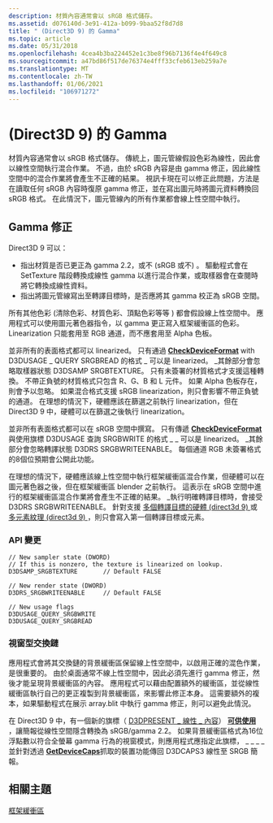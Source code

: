 ```yaml
---
description: 材質內容通常會以 sRGB 格式儲存。
ms.assetid: d076140d-3e91-412a-b099-9baa52f8d7d8
title: " (Direct3D 9) 的 Gamma"
ms.topic: article
ms.date: 05/31/2018
ms.openlocfilehash: 4cea4b3ba224452e1c3be8f96b7136f4e4f649c8
ms.sourcegitcommit: a47bd86f517de76374e4fff33cfeb613eb259a7e
ms.translationtype: MT
ms.contentlocale: zh-TW
ms.lasthandoff: 01/06/2021
ms.locfileid: "106971272"
---
```

# <a name="gamma-direct3d-9"></a> (Direct3D 9) 的 Gamma

材質內容通常會以 sRGB 格式儲存。 傳統上，圖元管線假設色彩為線性，因此會以線性空間執行混合作業。 不過，由於 sRGB 內容是由 gamma 修正，因此線性空間中的混合作業將會產生不正確的結果。 視訊卡現在可以修正此問題，方法是在讀取任何 sRGB 內容時復原 gamma 修正，並在寫出圖元時將圖元資料轉換回 sRGB 格式。 在此情況下，圖元管線內的所有作業都會線上性空間中執行。

## <a name="gamma-correction"></a>Gamma 修正

Direct3D 9 可以：

-   指出材質是否已更正為 gamma 2.2，或不 (sRGB 或不) 。 驅動程式會在 SetTexture 階段轉換成線性 gamma 以進行混合作業，或取樣器會在查閱時將它轉換成線性資料。
-   指出將圖元管線寫出至轉譯目標時，是否應將其 gamma 校正為 sRGB 空間。

所有其他色彩 (清除色彩、材質色彩、頂點色彩等等 ) 都會假設線上性空間中。 應用程式可以使用圖元著色器指令，以 gamma 更正寫入框架緩衝區的色彩。 Linearization 只能套用至 RGB 通道，而不應套用至 Alpha 色板。

並非所有的表面格式都可以 linearized。 只有通過 [**CheckDeviceFormat**](/windows/win32/api/d3d9/nf-d3d9-idirect3d9-checkdeviceformat) with D3DUSAGE \_ QUERY SRGBREAD 的格式 \_ 可以是 linearized。 \_其餘部分會忽略取樣器狀態 D3DSAMP SRGBTEXTURE。 只有未簽署的材質格式才支援這種轉換。 不帶正負號的材質格式只包含 R、G、B 和 L 元件。 如果 Alpha 色板存在，則會予以忽略。 如果混合格式支援 sRGB linearization，則只會影響不帶正負號的通道。 在理想的情況下，硬體應該在篩選之前執行 linearization，但在 Direct3D 9 中，硬體可以在篩選之後執行 linearization。

並非所有表面格式都可以在 sRGB 空間中撰寫。 只有傳遞 [**CheckDeviceFormat**](/windows/win32/api/d3d9/nf-d3d9-idirect3d9-checkdeviceformat) 與使用旗標 D3DUSAGE 查詢 SRGBWRITE 的格式 \_ \_ 可以是 linearized。 \_其餘部分會忽略轉譯狀態 D3DRS SRGBWRITEENABLE。 每個通道 RGB 未簽署格式的8個位預期會公開此功能。

在理想的情況下，硬體應該線上性空間中執行框架緩衝區混合作業，但硬體可以在圖元著色器之後，但在框架緩衝區 blender 之前執行。 這表示在 sRGB 空間中進行的框架緩衝區混合作業將會產生不正確的結果。 \_執行明確轉譯目標時，會接受 D3DRS SRGBWRITEENABLE。 針對支援 [多個轉譯目標的硬體 (direct3d 9) ](multiple-render-targets.md) 或 [多元素紋理 (direct3d 9) ](multiple-element-textures.md)，則只會寫入第一個轉譯目標或元素。

### <a name="api-changes"></a>API 變更


```
// New sampler state (DWORD)
// If this is nonzero, the texture is linearized on lookup.
D3DSAMP_SRGBTEXTURE       // Default FALSE

// New render state (DWORD)
D3DRS_SRGBWRITEENABLE     // Default FALSE

// New usage flags
D3DUSAGE_QUERY_SRGBWRITE
D3DUSAGE_QUERY_SRGBREAD
```



### <a name="windowed-swap-chains"></a>視窗型交換鏈

應用程式會將其交換鏈的背景緩衝區保留線上性空間中，以啟用正確的混色作業，是很重要的。 由於桌面通常不線上性空間中，因此必須先進行 gamma 修正，然後才能呈現背景緩衝區的內容。 應用程式可以藉由配置額外的緩衝區，並從線性緩衝區執行自己的更正複製到背景緩衝區，來影響此修正本身。 這需要額外的複本，如果驅動程式在展示 array.blit 中執行 gamma 修正，則可以避免此情況。

在 Direct3D 9 中，有一個新的旗標（ [D3DPRESENT \_ 線性 \_ 內容](d3dpresent.md)） [**可供使用**](/windows/desktop/api) ，讓簡報從線性空間隱含轉換為 sRGB/gamma 2.2。 如果背景緩衝區格式為16位浮點數以符合全螢幕 gamma 行為的視窗模式，則應用程式應指定此旗標， \_ \_ \_ \_ 並針對透過 [**GetDeviceCaps**](/windows/win32/api/d3d9helper/nf-d3d9helper-idirect3ddevice9-getdevicecaps)抓取的裝置功能傳回 D3DCAPS3 線性至 SRGB 簡報。

## <a name="related-topics"></a>相關主題

<dl> <dt>

[框架緩衝區](frame-buffer.md)
</dt> </dl>

 

 
